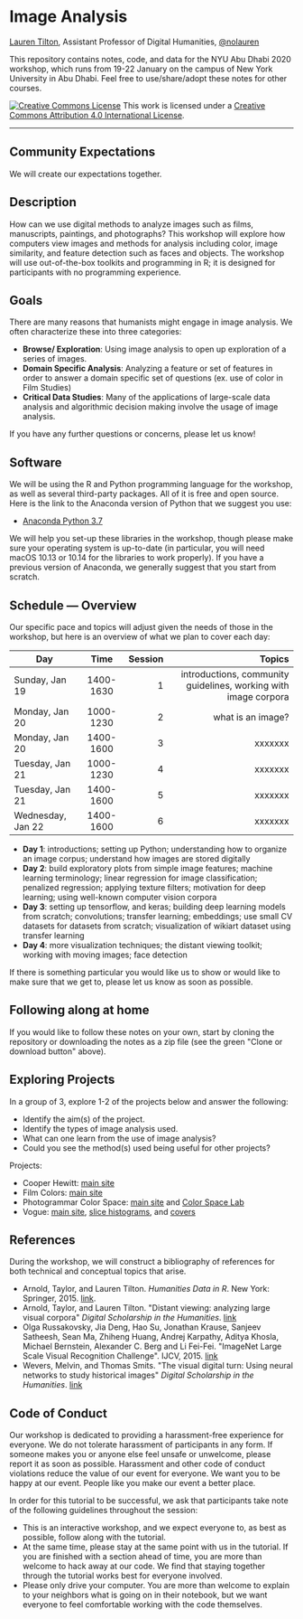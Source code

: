 # Image Analysis

[Lauren Tilton](https://laurentilton.com), Assistant Professor of Digital Humanities, [@nolauren](https://twitter.com/nolauren)

This repository contains notes, code, and data for the NYU Abu Dhabi 2020 workshop,
which runs from 19-22 January on the campus of New York University in Abu Dhabi. Feel
free to use/share/adopt these notes for other courses.

<a rel="license" href="http://creativecommons.org/licenses/by/4.0/"><img alt="Creative Commons License" style="border-width:0" src="https://i.creativecommons.org/l/by/4.0/88x31.png" /></a> This work is licensed under a <a rel="license" href="http://creativecommons.org/licenses/by/4.0/">Creative Commons Attribution 4.0 International License</a>.

---

## Community Expectations
We will create our expectations together. 


## Description

How can we use digital methods to analyze images such as films, manuscripts, paintings, and photographs? 
This workshop will explore how computers view images and methods for analysis including color, 
image similarity, and feature detection such as faces and objects. 
The workshop will use out-of-the-box toolkits and programming in R; 
it is designed for participants with no programming experience.

## Goals

There are many reasons that humanists might engage in image analysis.
We often characterize these into three categories:

- **Browse/ Exploration**: Using image analysis to open up exploration of a series of images.
- **Domain Specific Analysis**: Analyzing a feature or set of features in order to answer a
domain specific set of questions (ex. use of color in Film Studies)
- **Critical Data Studies**: Many of the applications of large-scale data analysis and
algorithmic decision making involve the usage of image analysis.

If you have any further questions or concerns, please let us know!

## Software

We will be using the R and Python programming language for the workshop, as well as
several third-party packages. All of it is free and open source. Here is the
link to the Anaconda version of Python that we suggest you use:

- [Anaconda Python 3.7](https://www.anaconda.com/)

We will help you set-up these libraries in the workshop, though please make sure
your operating system is up-to-date (in particular, you will need macOS 10.13 or
10.14 for the libraries to work properly). If you have a previous version of
Anaconda, we generally suggest that you start from scratch.

## Schedule — Overview

Our specific pace and topics will adjust given the needs of those in the workshop,
but here is an overview of what we plan to cover each day:


| Day        |  Time           | Session  | Topics  |
| ------------- |:-------------:| -----:|-----:|
| Sunday, Jan 19     | 	1400-1630 | 1|  introductions, community guidelines, working with image corpora |
| Monday, Jan 20     | 	1000-1230      |   2| what is an image?|
| Monday, Jan 20 | 	1400-1600   |    3 | xxxxxxx|
| Tuesday, Jan 21 | 	1000-1230  |    4 | xxxxxxx|
| Tuesday, Jan 21 | 	1400-1600  |   5 | xxxxxxx|
| Wednesday, Jan 22 | 	1400-1600  |   6 | xxxxxxx|

- **Day 1**: introductions; setting up Python; understanding how to organize an image
corpus; understand how images are stored digitally
- **Day 2**: build exploratory plots from simple image features;  machine learning terminology;
linear regression for image classification; penalized regression; applying texture filters;
motivation for deep learning; using well-known computer vision corpora
- **Day 3**: setting up tensorflow, and keras; building deep learning models
from scratch; convolutions; transfer learning; embeddings; use small CV datasets for
datasets from scratch; visualization of wikiart dataset using transfer learning
- **Day 4**: more visualization techniques; the distant viewing toolkit; working
with moving images; face detection

If there is something particular you would like us to show or would like to make
sure that we get to, please let us know as soon as possible.

## Following along at home

If you would like to follow these notes on your own, start by cloning the repository
or downloading the notes as a zip file (see the green "Clone or download button" above).

## Exploring Projects

In a group of 3, explore 1-2 of the projects below and answer the following:

- Identify the aim(s) of the project.
- Identify the types of image analysis used.
- What can one learn from the use of image analysis?
- Could you see the method(s) used being useful for other projects?

Projects:
- Cooper Hewitt: [main site](https://collection.cooperhewitt.org/)
- Film Colors: [main site](https://filmcolors.org/about/)
- Photogrammar Color Space: [main site](http://photogrammar.yale.edu/) and [Color Space Lab](http://photogrammar.yale.edu/labs/colorspace/)
- Vogue: [main site](http://dh.library.yale.edu/projects/vogue/), [slice histograms](http://dh.library.yale.edu/projects/vogue/slice_histograms/), and [covers](http://dh.library.yale.edu/projects/vogue/coveraverages/)

## References

During the workshop, we will construct a bibliography of references for both
technical and conceptual topics that arise.

- Arnold, Taylor, and Lauren Tilton. *Humanities Data in R*. New York: Springer, 2015.
[link](https://link.springer.com/book/10.1007%2F978-3-319-20702-5).
- Arnold, Taylor, and Lauren Tilton. "Distant viewing: analyzing large visual corpora"
*Digital Scholarship in the Humanities*. [link](https://doi.org/10.1093/digitalsh/fqz013)
- Olga Russakovsky, Jia Deng, Hao Su, Jonathan Krause, Sanjeev Satheesh, Sean Ma, Zhiheng Huang,
Andrej Karpathy, Aditya Khosla, Michael Bernstein, Alexander C. Berg and Li Fei-Fei.
"ImageNet Large Scale Visual Recognition Challenge". IJCV, 2015. [link](https://arxiv.org/pdf/1409.0575v1.pdf)
- Wevers, Melvin, and Thomas Smits. "The visual digital turn: Using neural networks to study historical images"
*Digital Scholarship in the Humanities*. [link](https://doi.org/10.1093/llc/fqy085)


## Code of Conduct

Our workshop is dedicated to providing a harassment-free experience
for everyone. We do not tolerate harassment of participants in any form.
If someone makes you or anyone else feel unsafe or unwelcome, please report it as
soon as possible. Harassment and other code of conduct violations reduce the value
of our event for everyone. We want you to be happy at our event. People like you
make our event a better place.

In order for this tutorial to be successful, we ask that participants take note
of the following guidelines throughout the session:

- This is an interactive workshop, and we expect everyone to, as best as possible,
follow along with the tutorial.
- At the same time, please stay at the same point with us in the tutorial. If you are
finished with a section ahead of time, you are more than welcome to hack away at our
code. We find that staying together through the tutorial works best for everyone
involved.
- Please only drive your computer. You are more than welcome to explain to your neighbors
what is going on in their notebook, but we want everyone to feel comfortable working
with the code themselves.
